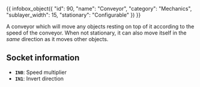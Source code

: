 {{ infobox_object({
	"id": 90,
	"name": "Conveyor",
	"category": "Mechanics",
	"sublayer_width": 15,
	"stationary": "Configurable"
}) }}

A conveyor which will move any objects resting on top of it according to the speed of the conveyor. When not stationary, it can also move itself in the *same* direction as it moves other objects.

## Socket information
- **`IN0`**: Speed multiplier
- **`IN1`**: Invert direction